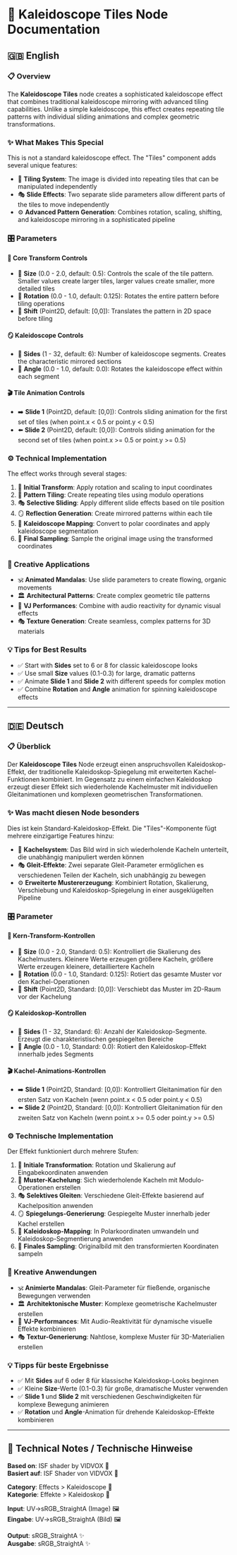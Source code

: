 # 🔸 Kaleidoscope Tiles Node Documentation

## 🇬🇧 English

### 📋 Overview
The **Kaleidoscope Tiles** node creates a sophisticated kaleidoscope effect that combines traditional kaleidoscope mirroring with advanced tiling capabilities. Unlike a simple kaleidoscope, this effect creates repeating tile patterns with individual sliding animations and complex geometric transformations.

### ✨ What Makes This Special
This is not a standard kaleidoscope effect. The "Tiles" component adds several unique features:
- 🔲 **Tiling System**: The image is divided into repeating tiles that can be manipulated independently
- 🎭 **Slide Effects**: Two separate slide parameters allow different parts of the tiles to move independently
- ⚙️ **Advanced Pattern Generation**: Combines rotation, scaling, shifting, and kaleidoscope mirroring in a sophisticated pipeline

### 🎛️ Parameters

#### 🔧 Core Transform Controls
- 📏 **Size** (0.0 - 2.0, default: 0.5): Controls the scale of the tile pattern. Smaller values create larger tiles, larger values create smaller, more detailed tiles
- 🔄 **Rotation** (0.0 - 1.0, default: 0.125): Rotates the entire pattern before tiling operations
- 📐 **Shift** (Point2D, default: [0,0]): Translates the pattern in 2D space before tiling

#### 🪞 Kaleidoscope Controls
- 🔺 **Sides** (1 - 32, default: 6): Number of kaleidoscope segments. Creates the characteristic mirrored sections
- 🎯 **Angle** (0.0 - 1.0, default: 0.0): Rotates the kaleidoscope effect within each segment

#### 🎬 Tile Animation Controls
- ➡️ **Slide 1** (Point2D, default: [0,0]): Controls sliding animation for the first set of tiles (when point.x < 0.5 or point.y < 0.5)
- ⬅️ **Slide 2** (Point2D, default: [0,0]): Controls sliding animation for the second set of tiles (when point.x >= 0.5 or point.y >= 0.5)

### ⚙️ Technical Implementation
The effect works through several stages:
1. 🔄 **Initial Transform**: Apply rotation and scaling to input coordinates
2. 🔲 **Pattern Tiling**: Create repeating tiles using modulo operations
3. 🎭 **Selective Sliding**: Apply different slide effects based on tile position
4. 🪞 **Reflection Generation**: Create mirrored patterns within each tile
5. 🔺 **Kaleidoscope Mapping**: Convert to polar coordinates and apply kaleidoscope segmentation
6. 🎨 **Final Sampling**: Sample the original image using the transformed coordinates

### 🎨 Creative Applications
- 🕉️ **Animated Mandalas**: Use slide parameters to create flowing, organic movements
- 🏛️ **Architectural Patterns**: Create complex geometric tile patterns
- 🎵 **VJ Performances**: Combine with audio reactivity for dynamic visual effects
- 🎭 **Texture Generation**: Create seamless, complex patterns for 3D materials

### 💡 Tips for Best Results
- ✅ Start with **Sides** set to 6 or 8 for classic kaleidoscope looks
- ✅ Use small **Size** values (0.1-0.3) for large, dramatic patterns
- ✅ Animate **Slide 1** and **Slide 2** with different speeds for complex motion
- ✅ Combine **Rotation** and **Angle** animation for spinning kaleidoscope effects

---

## 🇩🇪 Deutsch

### 📋 Überblick
Der **Kaleidoscope Tiles** Node erzeugt einen anspruchsvollen Kaleidoskop-Effekt, der traditionelle Kaleidoskop-Spiegelung mit erweiterten Kachel-Funktionen kombiniert. Im Gegensatz zu einem einfachen Kaleidoskop erzeugt dieser Effekt sich wiederholende Kachelmuster mit individuellen Gleitanimationen und komplexen geometrischen Transformationen.

### ✨ Was macht diesen Node besonders
Dies ist kein Standard-Kaleidoskop-Effekt. Die "Tiles"-Komponente fügt mehrere einzigartige Features hinzu:
- 🔲 **Kachelsystem**: Das Bild wird in sich wiederholende Kacheln unterteilt, die unabhängig manipuliert werden können
- 🎭 **Gleit-Effekte**: Zwei separate Gleit-Parameter ermöglichen es verschiedenen Teilen der Kacheln, sich unabhängig zu bewegen
- ⚙️ **Erweiterte Mustererzeugung**: Kombiniert Rotation, Skalierung, Verschiebung und Kaleidoskop-Spiegelung in einer ausgeklügelten Pipeline

### 🎛️ Parameter

#### 🔧 Kern-Transform-Kontrollen
- 📏 **Size** (0.0 - 2.0, Standard: 0.5): Kontrolliert die Skalierung des Kachelmusters. Kleinere Werte erzeugen größere Kacheln, größere Werte erzeugen kleinere, detailliertere Kacheln
- 🔄 **Rotation** (0.0 - 1.0, Standard: 0.125): Rotiert das gesamte Muster vor den Kachel-Operationen
- 📐 **Shift** (Point2D, Standard: [0,0]): Verschiebt das Muster im 2D-Raum vor der Kachelung

#### 🪞 Kaleidoskop-Kontrollen
- 🔺 **Sides** (1 - 32, Standard: 6): Anzahl der Kaleidoskop-Segmente. Erzeugt die charakteristischen gespiegelten Bereiche
- 🎯 **Angle** (0.0 - 1.0, Standard: 0.0): Rotiert den Kaleidoskop-Effekt innerhalb jedes Segments

#### 🎬 Kachel-Animations-Kontrollen
- ➡️ **Slide 1** (Point2D, Standard: [0,0]): Kontrolliert Gleitanimation für den ersten Satz von Kacheln (wenn point.x < 0.5 oder point.y < 0.5)
- ⬅️ **Slide 2** (Point2D, Standard: [0,0]): Kontrolliert Gleitanimation für den zweiten Satz von Kacheln (wenn point.x >= 0.5 oder point.y >= 0.5)

### ⚙️ Technische Implementation
Der Effekt funktioniert durch mehrere Stufen:
1. 🔄 **Initiale Transformation**: Rotation und Skalierung auf Eingabekoordinaten anwenden
2. 🔲 **Muster-Kachelung**: Sich wiederholende Kacheln mit Modulo-Operationen erstellen
3. 🎭 **Selektives Gleiten**: Verschiedene Gleit-Effekte basierend auf Kachelposition anwenden
4. 🪞 **Spiegelungs-Generierung**: Gespiegelte Muster innerhalb jeder Kachel erstellen
5. 🔺 **Kaleidoskop-Mapping**: In Polarkoordinaten umwandeln und Kaleidoskop-Segmentierung anwenden
6. 🎨 **Finales Sampling**: Originalbild mit den transformierten Koordinaten sampeln

### 🎨 Kreative Anwendungen
- 🕉️ **Animierte Mandalas**: Gleit-Parameter für fließende, organische Bewegungen verwenden
- 🏛️ **Architektonische Muster**: Komplexe geometrische Kachelmuster erstellen
- 🎵 **VJ-Performances**: Mit Audio-Reaktivität für dynamische visuelle Effekte kombinieren
- 🎭 **Textur-Generierung**: Nahtlose, komplexe Muster für 3D-Materialien erstellen

### 💡 Tipps für beste Ergebnisse
- ✅ Mit **Sides** auf 6 oder 8 für klassische Kaleidoskop-Looks beginnen
- ✅ Kleine **Size**-Werte (0.1-0.3) für große, dramatische Muster verwenden
- ✅ **Slide 1** und **Slide 2** mit verschiedenen Geschwindigkeiten für komplexe Bewegung animieren
- ✅ **Rotation** und **Angle**-Animation für drehende Kaleidoskop-Effekte kombinieren

---

## 🔧 Technical Notes / Technische Hinweise

**Based on**: ISF shader by VIDVOX 🎨  
**Basiert auf**: ISF Shader von VIDVOX 🎨

**Category**: Effects > Kaleidoscope 🔸  
**Kategorie**: Effekte > Kaleidoskop 🔸

**Input**: UV->sRGB_StraightA (Image) 🖼️  
**Eingabe**: UV->sRGB_StraightA (Bild) 🖼️

**Output**: sRGB_StraightA ✨  
**Ausgabe**: sRGB_StraightA ✨

